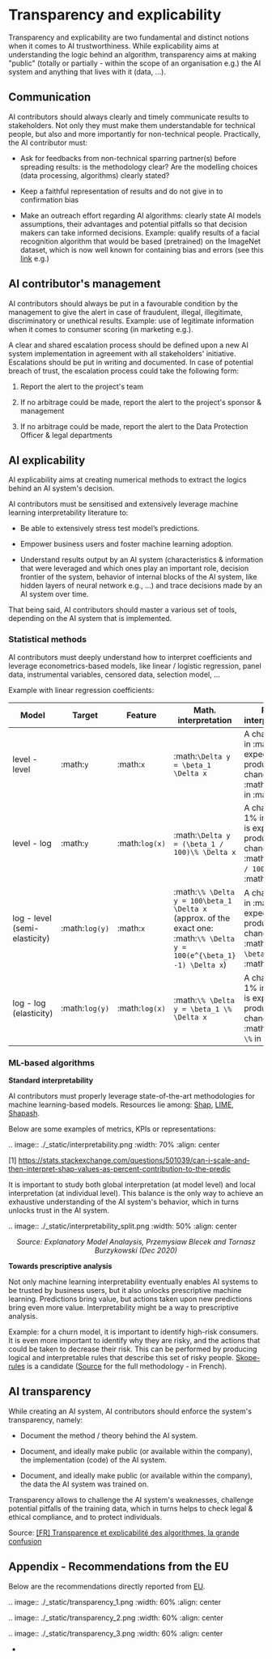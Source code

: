 # Transparency and explicability

Transparency and explicability are two fundamental and distinct notions when it comes to AI trustworthiness. While explicability aims at understanding the logic behind an algorithm, transparency aims at making "public" (totally or partially - within the scope of an organisation e.g.) the AI system and anything that lives with it (data, ...).

## Communication

AI contributors should always clearly and timely communicate results to stakeholders. Not only they must make them understandable for technical people, but also and more importantly for non-technical people. Practically, the AI contributor must:

- Ask for feedbacks from non-technical sparring partner(s) before spreading results: is the methodology clear? Are the modelling choices (data processing, algorithms) clearly stated?

- Keep a faithful representation of results and do not give in to confirmation bias 
  
- Make an outreach effort regarding AI algorithms: clearly state AI models assumptions, their advantages and potential pitfalls so that decision makers can take informed decisions. Example: qualify results of a facial recognition algorithm that would be based (pretrained) on the ImageNet dataset, which is now well known for containing bias and errors (see this [link](https://venturebeat.com/2021/03/28/mit-study-finds-systematic-labeling-errors-in-popular-ai-benchmark-datasets/) e.g.)

## AI contributor's management

AI contributors should always be put in a favourable condition by the management to give the alert in case of fraudulent, illegal, illegitimate, discriminatory or unethical results. Example: use of legitimate information when it comes to consumer scoring (in marketing e.g.).

A clear and shared escalation process should be defined upon a new AI system implementation in agreement with all stakeholders' initiative. Escalations should be put in writing and documented. In case of potential breach of trust, the escalation process could take the following form:

1. Report the alert to the project's team

2. If no arbitrage could be made, report the alert to the project's sponsor & management

3. If no arbitrage could be made, report the alert to the Data Protection Officer & legal departments

## AI explicability

AI explicability aims at creating numerical methods to extract the logics behind an AI system's decision.

AI contributors must be sensitised and extensively leverage machine learning interpretability literature to:

- Be able to extensively stress test model’s predictions. 
  
- Empower business users and foster machine learning adoption.

- Understand results output by an AI system (characteristics & information that were leveraged and which ones play an important role, decision frontier of the system, behavior of internal blocks of the AI system, like hidden layers of neural network e.g., ...) and trace decisions made by an AI system over time.

That being said, AI contributors should master a various set of tools, depending on the AI system that is implemented.

### Statistical methods

AI contributors must deeply understand how to interpret coefficients and leverage econometrics-based models, like linear / logistic regression, panel data, instrumental variables, censored data, selection model, ...

Example with linear regression coefficients:

| Model | Target | Feature | Math. interpretation | Plain interpretation |
| --- | --- | --- | --- | --- |
| level - level | :math:`y` | :math:`x` | :math:`\Delta y = \beta_1 \Delta x` | A change of 1 in :math:`x` is expected to produce a change of :math:`\beta_1` in :math:`y` |
| level - log | :math:`y` | :math:`log(x)` | :math:`\Delta y = (\beta_1 / 100)\% \Delta x` | A change of 1% in :math:`x` is expected to produce a change of :math:`\beta_1 / 100` in :math:`y` |
| log - level (semi-elasticity) | :math:`log(y)` | :math:`x` | :math:`\% \Delta y = 100\beta_1 \Delta x` (approx. of the exact one: :math:`\% \Delta y = 100(e^{\beta_1} -1) \Delta x`)| A change of 1 in :math:`x` is expected to produce a change of :math:`100 \beta_1 \%` in :math:`y` |
| log - log (elasticity) | :math:`log(y)` | :math:`log(x)` | :math:`\% \Delta y = \beta_1 \% \Delta x` | A change of 1% in :math:`x` is expected to produce a change of :math:`\beta_1 \%` in :math:`y`|

### ML-based algorithms

**Standard interpretability**

AI contributors must properly leverage state-of-the-art methodologies for machine learning-based models. Resources lie among: [Shap](https://github.com/slundberg/shap), [LIME](https://github.com/marcotcr/lime), [Shapash](https://github.com/MAIF/shapash).

Below are some examples of metrics, KPIs or representations:

.. image:: ./_static/interpretability.png
    :width: 70%
    :align: center

[1] https://stats.stackexchange.com/questions/501039/can-i-scale-and-then-interpret-shap-values-as-percent-contribution-to-the-predic

It is important to study both global interpretation (at model level) and local interpretation (at individual level). This balance is the only way to achieve an exhaustive understanding of the AI system's behavior, which in turns unlocks trust in the AI system.

.. image:: ./_static/interpretability_split.png
    :width: 50%
    :align: center

<center><i>Source: Explanatory Model Analaysis, Przemysiaw Blecek and Tornasz Burzykowski (Dec 2020)</i></center>

**Towards prescriptive analysis**

Not only machine learning interpretability eventually enables AI systems to be trusted by business users, but it also unlocks prescriptive machine learning. Predictions bring value, but actions taken upon new predictions bring even more value. Interpretability might be a way to prescriptive analysis.

Example: for a churn model, it is important to identify high-risk consumers. It is even more important to identify why they are risky, and the actions that could be taken to decrease their risk. This can be performed by producing logical and interpretable rules that describe this set of risky people. [Skope-rules](https://github.com/scikit-learn-contrib/skope-rules) is a candidate ([Source](https://app.livestorm.co/quantmetry/meetup-ai-engineering-7-lethique-and-intelligibilite-en-application/live?s=3d1742f7-c41f-4f6e-9087-9931f39d7a16#/chat) for the full methodology - in French).

## AI transparency

While creating an AI system, AI contributors should enforce the system's transparency, namely:

- Document the method / theory behind the AI system.

- Document, and ideally make public (or available within the company), the implementation (code) of the AI system. 

- Document, and ideally make public (or available within the company), the data the AI system was trained on. 

Transparency allows to challenge the AI system's weaknesses, challenge potential pitfalls of the training data, which in turns helps to check legal & ethical compliance, and to protect individuals.

Source: [[FR] Transparence et explicabilité des algorithmes, la grande confusion](https://amp-lepoint-fr.cdn.ampproject.org/c/s/amp.lepoint.fr/2430716)

## Appendix - Recommendations from the EU
Below are the recommendations directly reported from [EU](https://digital-strategy.ec.europa.eu/en/library/ethics-guidelines-trustworthy-ai).

.. image:: ./_static/transparency_1.png
    :width: 60%
    :align: center

.. image:: ./_static/transparency_2.png
    :width: 60%
    :align: center

.. image:: ./_static/transparency_3.png
    :width: 60%
    :align: center

-